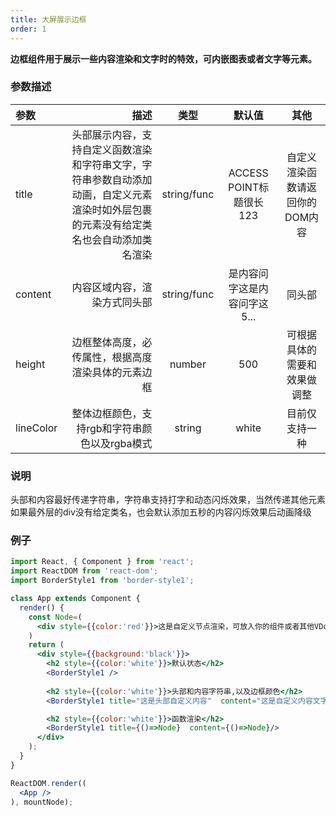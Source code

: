 ```yaml
---
title: 大屏展示边框
order: 1
---
```

**边框组件用于展示一些内容渲染和文字时的特效，可内嵌图表或者文字等元素。**

### 参数描述

| 参数 | 描述 | 类型 | 默认值 | 其他|
| :------| ------: | :------: |:------: |:------: |
| title |  头部展示内容，支持自定义函数渲染和字符串文字，字符串参数自动添加动画，自定义元素渲染时如外层包裹的元素没有给定类名也会自动添加类名渲染  | string/func | ACCESS POINT标题很长123 | 自定义渲染函数请返回你的DOM内容 |
| content | 内容区域内容，渲染方式同头部 |  string/func  | 是内容问字这是内容问字这5... |  同头部 |
| height  | 边框整体高度，必传属性，根据高度渲染具体的元素边框 | number | 500 | 可根据具体的需要和效果做调整 |
| lineColor | 整体边框颜色，支持rgb和字符串颜色以及rgba模式 |  string | white | 目前仅支持一种 |

### 说明
头部和内容最好传递字符串，字符串支持打字和动态闪烁效果，当然传递其他元素如果最外层的div没有给定类名，也会默认添加五秒的内容闪烁效果后动画降级


### 例子
````jsx
import React, { Component } from 'react';
import ReactDOM from 'react-dom';
import BorderStyle1 from 'border-style1';

class App extends Component {
  render() {
    const Node=(
      <div style={{color:'red'}}>这是自定义节点渲染，可放入你的组件或者其他VDom对象</div>
    )
    return (
      <div style={{background:'black'}}>
        <h2 style={{color:'white'}}>默认状态</h2>
        <BorderStyle1 /> 
        
        <h2 style={{color:'white'}}>头部和内容字符串,以及边框颜色</h2>
        <BorderStyle1 title="这是头部自定义内容"  content="这是自定义内容文字123123啊大苏打撒旦这是自定义内容文字123123啊大苏打撒旦" height={250} lineColor="yellow"/> 

        <h2 style={{color:'white'}}>函数渲染</h2>
        <BorderStyle1 title={()=>Node}  content={()=>Node}/> 
      </div>
    );
  }
}

ReactDOM.render((
  <App />
), mountNode);
````
```css 



```

